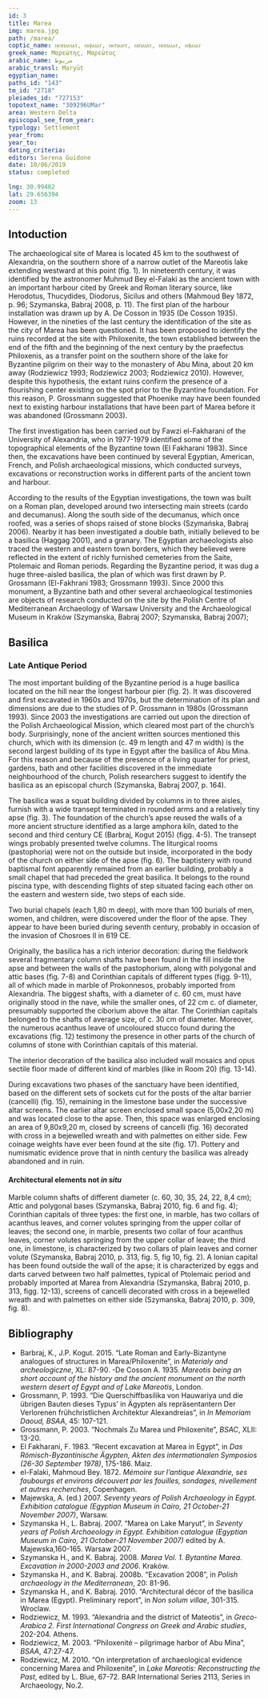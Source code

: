 ```yaml
---
id: 3
title: Marea
img: marea.jpg
path: /marea/
coptic_name: ⲛⲉⲓⲡⲁⲉⲓⲁⲧ, ⲛⲓⲫⲁⲓⲁⲧ, ⲛⲉⲡⲁⲓⲉⲧ, ⲛⲓⲡⲁⲓⲁⲧ, ⲛⲏⲡⲁⲓⲁⲧ, ⲛⲫⲁⲓⲁⲧ
greek_name: Μαρεώτης, Μαρεώτος
arabic_name: مريوط
arabic_transl: Maryūṭ
egyptian_name:
paths_id: "143"
tm_id: "2718"
pleiades_id: "727153"
topotext_name: "309296UMar"
area: Western Delta
episcopal_see_from_year:
typology: Settlement
year_from:
year_to:
dating_criteria:
editors: Serena Guidone
date: 10/06/2019
status: completed

lng: 30.99482
lat: 29.656394
zoom: 13
---
```


## Intoduction

The archaeological site of Marea is located 45 km to the southwest of Alexandria, on the southern shore of a narrow outlet of the Mareotis lake extending westward at this point (fig. 1). In nineteenth century, it was identified by the astronomer Muhmud Bey el-Falaki as the ancient town with an important harbour cited by Greek and Roman literary source, like Herodotus, Thucydides, Diodorus, Sicilus and others (Mahmoud Bey 1872, p. 96; Szymanska, Babraj 2008, p. 11). The first plan of the harbour installation was drawn up by A. De Cosson in 1935 (De Cosson 1935). However, in the nineties of the last century the identification of the site as the city of Marea has been questioned. It has been proposed to identify the ruins recorded at the site with Philoxenite, the town established between the end of the fifth and the beginning of the next century by the praefectus Philoxenis, as a transfer point on the southern shore of the lake for Byzantine pilgrim on their way to the monastery of Abu Mina, about 20 km away (Rodziewicz 1993; Rodziewicz 2003; Rodziewicz 2010). However, despite this hypothesis, the extant ruins confirm the presence of a flourishing center existing on the spot prior to the Byzantine foundation. For this reason, P. Grossmann suggested that Phoenike may have been founded next to existing harbour installations that have been part of Marea before it was abandoned (Grossmann 2003).

The first investigation has been carried out by Fawzi el-Fakharani of the University of Alexandria, who in 1977-1979 identified some of the topographical elements of the Byzantine town (El Fakharani 1983). Since then, the excavations have been continued by several Egyptian, American, French, and Polish archaeological missions, which conducted surveys, excavations or reconstruction works in different parts of the ancient town and harbour.

According to the results of the Egyptian investigations, the town was built on a Roman plan, developed around two intersecting main streets (cardo and decumanus). Along the south side of the decumanus, which once roofed, was a series of shops raised of stone blocks (Szymańska, Babraj 2006). Nearby it has been investigated a double bath, initially believed to be a basilica (Haggag 2001), and a granary. The Egyptian archaeologists also traced the western and eastern town borders, which they believed were reflected in the extent of richly furnished cemeteries from the Saite, Ptolemaic and Roman periods. Regarding the Byzantine period, it was dug a huge three-aisled basilica, the plan of which was first drawn by P. Grossmann (El-Fakhrani 1983; Grossmann 1993). Since 2000 this monument, a Byzantine bath and other several archaeological testimonies are objects of research conducted on the site by the Polish Centre of Mediterranean Archaeology of Warsaw University and the Archaeological Museum in Krakόw (Szymanska, Babraj 2007; Szymanska, Babraj 2007);

## Basilica

### Late Antique Period

The most important building of the Byzantine period is a huge basilica located on the hill near the longest harbour pier (fig. 2). It was discovered and first excavated in 1960s and 1970s, but the determination of its plan and dimensions are due to the studies of P. Grossmann in 1980s (Grossmann 1993). Since 2003 the investigations are carried out upon the direction of the Polish Archaeological Mission, which cleared most part of the church’s body. Surprisingly, none of the ancient written sources mentioned this church, which with its dimension (c. 49 m length and 47 m width) is the second largest building of its type in Egypt after the basilica of Abu Mina. For this reason and because of the presence of a living quarter for priest, gardens, bath and other facilities discovered in the immediate neighbourhood of the church, Polish researchers suggest to identify the basilica as an episcopal church (Szymanska, Babraj 2007, p. 164).

The basilica was a squat building divided by columns in to three aisles, furnish with a wide transept terminated in rounded arms and a relatively tiny apse (fig. 3). The foundation of the church’s apse reused the walls of a more ancient structure identified as a large amphora kiln, dated to the second and third century CE (Barbraj, Kogut 2015) (figg. 4-5). The transept wings probably presented twelve columns. The liturgical rooms (pastophoria) were not on the outside but inside, incorporated in the body of the church on either side of the apse (fig. 6). The baptistery with round baptismal font apparently remained from an earlier building, probably a small chapel that had preceded the great basilica. It belongs to the round piscina type, with descending flights of step situated facing each other on the eastern and western side, two steps of each side.

Two burial chapels (each 1,80 m deep), with more than 100 burials of men, women, and children, were discovered under the floor of the apse. They appear to have been buried during seventh century, probably in occasion of the invasion of Chosroes II in 619 CE.

Originally, the basilica has a rich interior decoration: during the fieldwork several fragmentary column shafts have been found in the fill inside the apse and between the walls of the pastophorium, along with polygonal and attic bases (fig. 7-8) and Corinthian capitals of different types (figg. 9-11), all of which made in marble of Prokonnesos, probably imported from Alexandria. The biggest shafts, with a diameter of c. 60 cm, must have originally stood in the nave, while the smaller ones, of 22 cm c. of diameter, presumably supported the ciborium above the altar. The Corinthian capitals belonged to the shafts of average size, of c. 30 cm of diameter. Moreover, the numerous acanthus leave of uncoloured stucco found during the excavations (fig. 12) testimony the presence in other parts of the church of columns of stone with Corinthian capitals of this material.

The interior decoration of the basilica also included wall mosaics and opus sectile floor made of different kind of marbles (like in Room 20) (fig. 13-14).

During excavations two phases of the sanctuary have been identified, based on the different sets of sockets cut for the posts of the altar barrier (cancelli) (fig. 15), remaining in the limestone base under the successive altar screens. The earlier altar screen enclosed small space (5,00x2,20 m) and was located close to the apse. Then, this space was enlarged enclosing an area of 9,80x9,20 m, closed by screens of cancelli (fig. 16) decorated with cross in a bejewelled  wreath and with palmettes on either side. Few coinage weights have ever been found at the site (fig. 17). Pottery and numismatic evidence prove that in ninth century the basilica was already abandoned and in ruin.

#### Architectural elements not _in situ_

Marble column shafts of different diameter (c. 60, 30, 35, 24, 22, 8,4 cm); Attic and polygonal bases (Szymanska, Babraj 2010, fig. 6 and fig. 4); Corinthian capitals of three types: the first one, in marble, has two collars of acanthus leaves, and corner volutes springing from the upper collar of leaves; the second one, in marble, presents two collar of four acanthus leaves, corner volutes springing from the upper collar of leave; the third one, in limestone, is characterized by two collars of plain leaves and corner volute (Szymanska, Babraj 2010, p. 313, fig. 5, fig 10, fig. 2). A Ionian capital has been found outside the wall of the apse; it is characterized by eggs and darts carved between two half palmettes, typical of Ptolemaic period and probably imported at Marea from Alexandria (Szymanska, Babraj 2010, p. 313, figg. 12-13), screens of cancelli decorated with cross in a bejewelled wreath and with palmettes on either side (Szymanska, Babraj 2010, p. 309, fig. 8).

## Bibliography

- Barbraj, K., J.P. Kogut. 2015. “Late Roman and Early-Bizantyne analogues of structures in Marea/Philoxenite”, in _Materialy and archeologiczne_, XL: 87-90.
  -De Cosson A. 1935. _Mareotis being an short account of the history and the ancient monument on the north western desert of Egypt and of Lake Mareotis_, London.
- Grossmann, P. 1993. “Die Querschiffbasilika von Hauwariya und die übrigen Bauten dieses Typus’ in Ägypten als repräsentantern Der Verlorenen frühchristlichen Architektur Alexandreias”, in _In Memoriam Daoud, BSAA_, 45: 107-121.
- Grossmann, P. 2003. “Nochmals Zu Marea und Philoxenite”, _BSAC_, XLII: 13-20.
- El Fakharani, F. 1983. “Recent excavation at Marea in Egypt”, in _Das Römisch-Byzantinische Ägypten, Akten des intermationalen Symposios (26-30 September 1978)_, 175-186. Maiz.
- el-Falaki, Mahmoud Bey. 1872. _Mémoire sur l’antique Alexandrie, ses faubourgs et environs découvert par les fouilles, sondages, nivellement et autres recherches_, Copenhagen.
- Majewska, A. (ed.) 2007. _Seventy years of Polish Archaeology in Egypt. Exhibition catalogue (Egyptian Museum in Cairo, 21 October-21 November 2007)_, Warsaw.
- Szymanska H., L. Babraj. 2007. “Marea on Lake Maryut”, in _Seventy years of Polish Archaeology in Egypt. Exhibition catalogue (Egyptian Museum in Cairo, 21 October-21 November 2007)_ edited by A. Majewska,160-165. Warsaw 2007.
- Szymanska H., and K. Babraj. 2008. _Marea Vol. 1. Bytantine Marea. Excavation in 2000-2003 and 2006_. Krakόw.
- Szymanska H., and K. Babraj. 2008b. “Excavation 2008”, in _Polish archaeology in the Mediterranean_, 20: 81-96.
- Szymanska H., and K. Babraj. 2010. “Architectural décor of the basilica in Marea (Egypt). Preliminary report”, in _Non solum villae_, 301-315. Wroclaw.
- Rodziewicz, M. 1993. “Alexandria and the district of Mateotis”, in _Greco-Arabica 2. First International Congress on Greek and Arabic studies_, 202-204. Athens.
- Rodziewicz, M. 2003. “Philoxenité – pilgrimage harbor of Abu Mina”, _BSAA_, 47:27-47.
- Rodziewicz, M. 2010. “On interpretation of archaeological evidence concerning Marea and Philoxenite”, in _Lake Mareotis: Reconstructing the Past_, edited by L. Blue, 67-72. BAR International Series 2113, Series in Archaeology, No.2.
